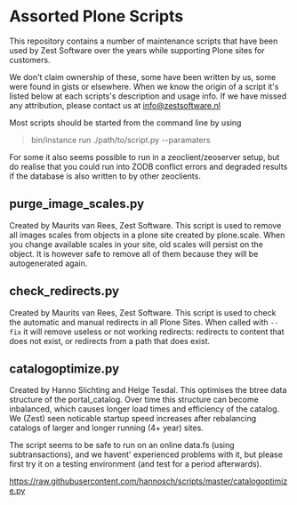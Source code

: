 # Assorted Plone Scripts

This repository contains a number of maintenance scripts that have been used by Zest Software over the years while supporting Plone sites for customers.

We don't claim ownership of these, some have been written by us, some were
found in gists or elsewhere. When we know the origin of a script it's listed
below at each scripts's description and usage info. If we have missed any
attribution, please contact us at info@zestsoftware.nl

Most scripts should be started from the command line by using

> bin/instance run ./path/to/script.py --paramaters

For some it also seems possible to run in a zeoclient/zeoserver setup, but
do realise that you could run into ZODB conflict errors and degraded results if the database is also written to by other zeoclients.

## purge_image_scales.py

Created by Maurits van Rees, Zest Software. This script is used to remove all images scales from objects in a plone site created by plone.scale. When you change available scales in your site, old scales will persist on the object. It is however safe to remove all of them because they will be autogenerated again.

## check_redirects.py

Created by Maurits van Rees, Zest Software. This script is used to check the automatic and manual redirects in all Plone Sites.
When called with `--fix` it will remove useless or not working redirects: redirects to content that does not exist, or redirects from a path that does exist.

## catalogoptimize.py

Created by Hanno Slichting and Helge Tesdal. This optimises the btree data structure of the portal_catalog. Over time this structure can become inbalanced, which causes longer load times
and efficiency of the catalog. We (Zest) seen noticable startup speed increases after rebalancing catalogs of larger
and longer running (4+ year) sites. 

The script seems to be safe to run on an online data.fs (using subtransactions), and we havent' experienced problems with it, but please first try it on a testing environment (and test for a period afterwards).

https://raw.githubusercontent.com/hannosch/scripts/master/catalogoptimize.py